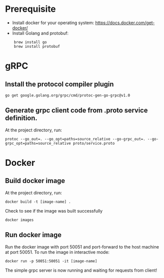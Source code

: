 # Prerequisite
- Install docker for your operating system: https://docs.docker.com/get-docker/
-  Install Golang and protobuf:
```
    brew install go
    brew install protobuf
```

# gRPC
## Install the protocol compiler plugin
```
go get google.golang.org/grpc/cmd/protoc-gen-go-grpc@v1.0
```

## Generate grpc client code from .proto service definition.
At the project directory, run:
```
protoc --go_out=. --go_opt=paths=source_relative --go-grpc_out=. --go-grpc_opt=paths=source_relative proto/service.proto
```


# Docker
## Build docker image
At the project directory, run:
```
docker build -t [image-name] .
```

Check to see if the image was built successfully
```
docker images
```

## Run docker image
Run the docker image with port 50051 and port-forward to the host machine at port 50051. To run the image in interactive mode:
```
docker run -p 50051:50051 -it [image-name]
```

The simple grpc server is now running and waiting for requests from client!